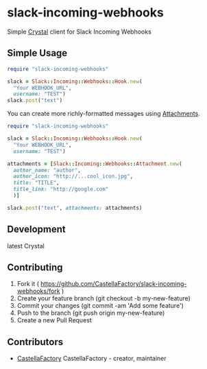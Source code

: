 # slack-incoming-webhooks

Simple [Crystal](http://crystal-lang.org/) client for Slack Incoming Webhooks

## Simple Usage

``` ruby
require "slack-incoming-webhooks"

slack = Slack::Incoming::Webhooks::Hook.new(
  "Your WEBHOOK_URL",
  username: "TEST")
slack.post("text")
```

You can create more richly-formatted messages using [Attachments](https://api.slack.com/docs/attachments).

``` ruby
require "slack-incoming-webhooks"

slack = Slack::Incoming::Webhooks::Hook.new(
  "Your WEBHOOK_URL",
  username: "TEST")

attachments = [Slack::Incoming::Webhooks::Attachment.new(
  author_name: "author",
  author_icon: "http://...cool_icon.jpg",
  title: "TITLE",
  title_link: "http://google.com"
  )]

slack.post("text", attachments: attachments)
```

## Development

latest Crystal

## Contributing

1.  Fork it ( https://github.com/CastellaFactory/slack-incoming-webhooks/fork )
2.  Create your feature branch (git checkout -b my-new-feature)
3.  Commit your changes (git commit -am 'Add some feature')
4.  Push to the branch (git push origin my-new-feature)
5.  Create a new Pull Request

## Contributors

- [CastellaFactory](https://github.com/CastellaFactory) CastellaFactory - creator, maintainer
